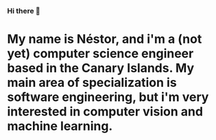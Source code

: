 ### Hi there 👋
# My name is Néstor, and i'm a (not yet) computer science engineer based in the Canary Islands. My main area of specialization is software engineering, but i'm very interested in computer vision and machine learning.
<!--
**nestorojeda/nestorojeda** is a ✨ _special_ ✨ repository because its `README.md` (this file) appears on your GitHub profile.

Here are some ideas to get you started:

- 🔭 I’m currently working on ...
- 🌱 I’m currently learning ...
- 👯 I’m looking to collaborate on ...
- 🤔 I’m looking for help with ...
- 💬 Ask me about ...
- 📫 How to reach me: ...
- 😄 Pronouns: ...
- ⚡ Fun fact: ...
-->
